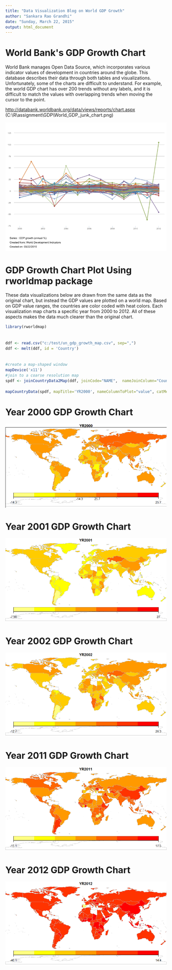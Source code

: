 ```yaml
---
title: "Data Visualization Blog on World GDP Growth"
author: "Sankara Rao Grandhi"
date: "Sunday, March 22, 2015"
output: html_document
---
```


World Bank's GDP Growth Chart
=================================

World Bank manages Open Data Source, which incorporates various indicator values of development in countries around the globe. This database describes their data through both tables and visualizations. Unfortunately, some of the charts are difficult to understand. For example, the world GDP chart has over 200 trends without any labels, and it is difficult to match the values with overlapping trends when moving the cursor to the point.

http://databank.worldbank.org/data/views/reports/chart.aspx
(C:\R\assignment\GDP\World_GDP_junk_chart.png)

![](GDP\World_GDP_junk_chart.png)


GDP Growth Chart Plot Using rworldmap package
==================================================

These data visualizations below are drawn from the same data as the original  chart, but instead the GDP values are plotted on a world map. Based on GDP value ranges, the countries are color coded with heat colors. Each visualization map charts a specific year from 2000 to 2012. All of these aspects makes the data much clearer than the original chart.



```r
library(rworldmap)


ddf <- read.csv("c:/test/un_gdp_growth_map.csv", sep=",")
ddf <- melt(ddf, id = 'Country')


#create a map-shaped window
mapDevice('x11')
#join to a coarse resolution map
spdf <- joinCountryData2Map(ddf, joinCode="NAME",  nameJoinColumn="Country")

mapCountryData(spdf, mapTitle='YR2000', nameColumnToPlot="value", catMethod="fixedWidth")

```
Year 2000 GDP Growth Chart
============================
![](GDP\YR2000.png)

Year 2001 GDP Growth Chart
============================
![](GDP\YR2001.png)

Year 2002 GDP Growth Chart
===============================
![](GDP\YR2002.png)

Year 2011 GDP Growth Chart
===================================
![](GDP\YR2011.png)

Year 2012 GDP Growth Chart
============================
![](GDP\YR2012.png)


